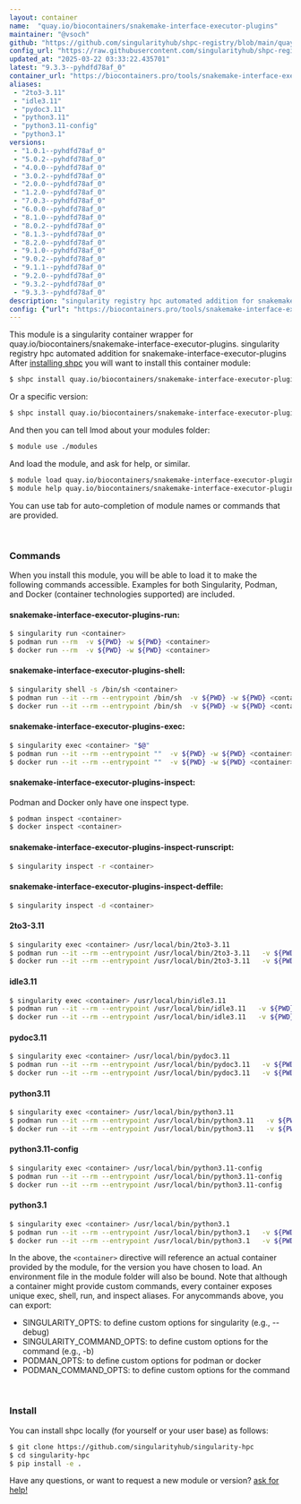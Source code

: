 ```yaml
---
layout: container
name:  "quay.io/biocontainers/snakemake-interface-executor-plugins"
maintainer: "@vsoch"
github: "https://github.com/singularityhub/shpc-registry/blob/main/quay.io/biocontainers/snakemake-interface-executor-plugins/container.yaml"
config_url: "https://raw.githubusercontent.com/singularityhub/shpc-registry/main/quay.io/biocontainers/snakemake-interface-executor-plugins/container.yaml"
updated_at: "2025-03-22 03:33:22.435701"
latest: "9.3.3--pyhdfd78af_0"
container_url: "https://biocontainers.pro/tools/snakemake-interface-executor-plugins"
aliases:
 - "2to3-3.11"
 - "idle3.11"
 - "pydoc3.11"
 - "python3.11"
 - "python3.11-config"
 - "python3.1"
versions:
 - "1.0.1--pyhdfd78af_0"
 - "5.0.2--pyhdfd78af_0"
 - "4.0.0--pyhdfd78af_0"
 - "3.0.2--pyhdfd78af_0"
 - "2.0.0--pyhdfd78af_0"
 - "1.2.0--pyhdfd78af_0"
 - "7.0.3--pyhdfd78af_0"
 - "6.0.0--pyhdfd78af_0"
 - "8.1.0--pyhdfd78af_0"
 - "8.0.2--pyhdfd78af_0"
 - "8.1.3--pyhdfd78af_0"
 - "8.2.0--pyhdfd78af_0"
 - "9.1.0--pyhdfd78af_0"
 - "9.0.2--pyhdfd78af_0"
 - "9.1.1--pyhdfd78af_0"
 - "9.2.0--pyhdfd78af_0"
 - "9.3.2--pyhdfd78af_0"
 - "9.3.3--pyhdfd78af_0"
description: "singularity registry hpc automated addition for snakemake-interface-executor-plugins"
config: {"url": "https://biocontainers.pro/tools/snakemake-interface-executor-plugins", "maintainer": "@vsoch", "description": "singularity registry hpc automated addition for snakemake-interface-executor-plugins", "latest": {"9.3.3--pyhdfd78af_0": "sha256:155a4b45dc336c2e0d94d3754231d981f5399371cd24bb064af8c191e2dc6325"}, "tags": {"1.0.1--pyhdfd78af_0": "sha256:8b8ed1c92656a706fc8386caea18f534de39fa8bb504e785ecfe97971cace5c3", "5.0.2--pyhdfd78af_0": "sha256:1ad0280b34f79c258d0868dd38f2675eb76972a86e57949c69c56e168f9ab8d7", "4.0.0--pyhdfd78af_0": "sha256:0ca7fba9e8f7a81904603a3e36c238a6f307bcb07929b92fafe23a80cc292aa4", "3.0.2--pyhdfd78af_0": "sha256:8e12b0efb937fa5fe8482bb041a9fad428451815ff1a73938f2adae9762bc124", "2.0.0--pyhdfd78af_0": "sha256:78ffee73d269f0271cd0aa7a123f4d2e4ae9b60733150486eca50fbda0f13510", "1.2.0--pyhdfd78af_0": "sha256:9ba9b877056afc069bd8f48a9a40ecfc318b9106fbb2a8d5f3e76d392504d1f7", "7.0.3--pyhdfd78af_0": "sha256:837cabc913cce79e6b50c7222e8320996cc8429bf4ffa9ab495c1343629056e5", "6.0.0--pyhdfd78af_0": "sha256:e606119c453da262571bfbc8708acc3773a1fd0d713efd0dc98e1a3ec172a017", "8.1.0--pyhdfd78af_0": "sha256:15dcb8b3bb2b43810e124cb82e7058b6842905033d40aae636ec208980f57afd", "8.0.2--pyhdfd78af_0": "sha256:f236d48e338860539ca5d99f713ea06e5749d5406faceabeed7a82b71b3b9140", "8.1.3--pyhdfd78af_0": "sha256:11751e88c540e585578c1f8e8b8f97121c69918c34889c91e167581f528c5561", "8.2.0--pyhdfd78af_0": "sha256:27e4a179e53f0d986ad6b63927d9ac3b7de3ea0abd77eb2af006baded72e87f1", "9.1.0--pyhdfd78af_0": "sha256:cbdad0dc888ef68d0e71308aeba6acdd1a9b9c830b3144afc4b163cfcdf2a90d", "9.0.2--pyhdfd78af_0": "sha256:d9b8012f6afa97978e48bb83364fc0323a41cc51b0ccef5055b69d1d35ddd44c", "9.1.1--pyhdfd78af_0": "sha256:3508343366bd324cf21d716c166d69d3a21a0091b050ef8fce476334cd79afd8", "9.2.0--pyhdfd78af_0": "sha256:31462c10724e15a954208e62d26733000f37950b6c7bd0f4065fae1483be427d", "9.3.2--pyhdfd78af_0": "sha256:165cd2bdf56a8c767d96f35cf97729d9fba8a5d49ce9d2115d1ae1203bdc67ae", "9.3.3--pyhdfd78af_0": "sha256:155a4b45dc336c2e0d94d3754231d981f5399371cd24bb064af8c191e2dc6325"}, "docker": "quay.io/biocontainers/snakemake-interface-executor-plugins", "aliases": {"2to3-3.11": "/usr/local/bin/2to3-3.11", "idle3.11": "/usr/local/bin/idle3.11", "pydoc3.11": "/usr/local/bin/pydoc3.11", "python3.11": "/usr/local/bin/python3.11", "python3.11-config": "/usr/local/bin/python3.11-config", "python3.1": "/usr/local/bin/python3.1"}}
---
```


This module is a singularity container wrapper for quay.io/biocontainers/snakemake-interface-executor-plugins.
singularity registry hpc automated addition for snakemake-interface-executor-plugins
After [installing shpc](#install) you will want to install this container module:


```bash
$ shpc install quay.io/biocontainers/snakemake-interface-executor-plugins
```

Or a specific version:

```bash
$ shpc install quay.io/biocontainers/snakemake-interface-executor-plugins:9.3.3--pyhdfd78af_0
```

And then you can tell lmod about your modules folder:

```bash
$ module use ./modules
```

And load the module, and ask for help, or similar.

```bash
$ module load quay.io/biocontainers/snakemake-interface-executor-plugins/9.3.3--pyhdfd78af_0
$ module help quay.io/biocontainers/snakemake-interface-executor-plugins/9.3.3--pyhdfd78af_0
```

You can use tab for auto-completion of module names or commands that are provided.

<br>

### Commands

When you install this module, you will be able to load it to make the following commands accessible.
Examples for both Singularity, Podman, and Docker (container technologies supported) are included.

#### snakemake-interface-executor-plugins-run:

```bash
$ singularity run <container>
$ podman run --rm  -v ${PWD} -w ${PWD} <container>
$ docker run --rm  -v ${PWD} -w ${PWD} <container>
```

#### snakemake-interface-executor-plugins-shell:

```bash
$ singularity shell -s /bin/sh <container>
$ podman run --it --rm --entrypoint /bin/sh  -v ${PWD} -w ${PWD} <container>
$ docker run --it --rm --entrypoint /bin/sh  -v ${PWD} -w ${PWD} <container>
```

#### snakemake-interface-executor-plugins-exec:

```bash
$ singularity exec <container> "$@"
$ podman run --it --rm --entrypoint ""  -v ${PWD} -w ${PWD} <container> "$@"
$ docker run --it --rm --entrypoint ""  -v ${PWD} -w ${PWD} <container> "$@"
```

#### snakemake-interface-executor-plugins-inspect:

Podman and Docker only have one inspect type.

```bash
$ podman inspect <container>
$ docker inspect <container>
```

#### snakemake-interface-executor-plugins-inspect-runscript:

```bash
$ singularity inspect -r <container>
```

#### snakemake-interface-executor-plugins-inspect-deffile:

```bash
$ singularity inspect -d <container>
```


#### 2to3-3.11

```bash
$ singularity exec <container> /usr/local/bin/2to3-3.11
$ podman run --it --rm --entrypoint /usr/local/bin/2to3-3.11   -v ${PWD} -w ${PWD} <container> -c " $@"
$ docker run --it --rm --entrypoint /usr/local/bin/2to3-3.11   -v ${PWD} -w ${PWD} <container> -c " $@"
```


#### idle3.11

```bash
$ singularity exec <container> /usr/local/bin/idle3.11
$ podman run --it --rm --entrypoint /usr/local/bin/idle3.11   -v ${PWD} -w ${PWD} <container> -c " $@"
$ docker run --it --rm --entrypoint /usr/local/bin/idle3.11   -v ${PWD} -w ${PWD} <container> -c " $@"
```


#### pydoc3.11

```bash
$ singularity exec <container> /usr/local/bin/pydoc3.11
$ podman run --it --rm --entrypoint /usr/local/bin/pydoc3.11   -v ${PWD} -w ${PWD} <container> -c " $@"
$ docker run --it --rm --entrypoint /usr/local/bin/pydoc3.11   -v ${PWD} -w ${PWD} <container> -c " $@"
```


#### python3.11

```bash
$ singularity exec <container> /usr/local/bin/python3.11
$ podman run --it --rm --entrypoint /usr/local/bin/python3.11   -v ${PWD} -w ${PWD} <container> -c " $@"
$ docker run --it --rm --entrypoint /usr/local/bin/python3.11   -v ${PWD} -w ${PWD} <container> -c " $@"
```


#### python3.11-config

```bash
$ singularity exec <container> /usr/local/bin/python3.11-config
$ podman run --it --rm --entrypoint /usr/local/bin/python3.11-config   -v ${PWD} -w ${PWD} <container> -c " $@"
$ docker run --it --rm --entrypoint /usr/local/bin/python3.11-config   -v ${PWD} -w ${PWD} <container> -c " $@"
```


#### python3.1

```bash
$ singularity exec <container> /usr/local/bin/python3.1
$ podman run --it --rm --entrypoint /usr/local/bin/python3.1   -v ${PWD} -w ${PWD} <container> -c " $@"
$ docker run --it --rm --entrypoint /usr/local/bin/python3.1   -v ${PWD} -w ${PWD} <container> -c " $@"
```



In the above, the `<container>` directive will reference an actual container provided
by the module, for the version you have chosen to load. An environment file in the
module folder will also be bound. Note that although a container
might provide custom commands, every container exposes unique exec, shell, run, and
inspect aliases. For anycommands above, you can export:

 - SINGULARITY_OPTS: to define custom options for singularity (e.g., --debug)
 - SINGULARITY_COMMAND_OPTS: to define custom options for the command (e.g., -b)
 - PODMAN_OPTS: to define custom options for podman or docker
 - PODMAN_COMMAND_OPTS: to define custom options for the command

<br>

### Install

You can install shpc locally (for yourself or your user base) as follows:

```bash
$ git clone https://github.com/singularityhub/singularity-hpc
$ cd singularity-hpc
$ pip install -e .
```

Have any questions, or want to request a new module or version? [ask for help!](https://github.com/singularityhub/singularity-hpc/issues)